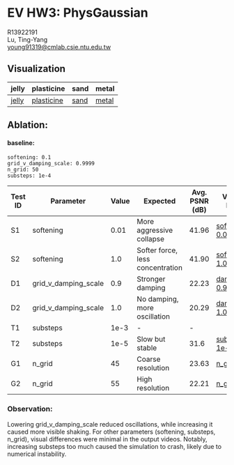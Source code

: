 # EV HW3: PhysGaussian

R13922191  
Lu, Ting-Yang  
young91319@cmlab.csie.ntu.edu.tw

## Visualization
|jelly|plasticine|sand|metal|
|-|-|-|-|
|[jelly](https://youtube.com/shorts/k9Oj12-BwoA?feature=share)|[plasticine](https://youtube.com/shorts/ZeHWRDi0fQQ?feature=share)|[sand](https://youtube.com/shorts/5JX7gF-tQcs?feature=share)|[metal](https://youtube.com/shorts/_ZBQdMK21P4?feature=share)|

## Ablation:
#### baseline:  
    softening: 0.1  
    grid_v_damping_scale: 0.9999 
    n_grid: 50 
    substeps: 1e-4


| Test ID | Parameter             | Value    | Expected                | Avg. PSNR (dB) |Video link|
|---------|------------------------|----------|------------------------------------|-|----------------|
| S1      | softening              | 0.01     | More aggressive collapse           | 41.96         |[softening 0.01](https://youtube.com/shorts/YwEANOVN21s?feature=share)
| S2      | softening              | 1.0      | Softer force, less concentration   | 41.90           |[softening 1.0](https://youtube.com/shorts/4Z7smSWs2Jc?feature=share)
| D1      | grid_v_damping_scale  | 0.9      | Stronger damping                   | 22.23           |[damping 0.9](https://youtube.com/shorts/q4vFIw3LMPI?feature=share)
| D2      | grid_v_damping_scale  | 1.0      | No damping, more oscillation       | 20.29           |[damping 1.0](https://youtube.com/shorts/9d-4vgv42tE?feature=share)
| T1     | substeps               | 1e-3| -|-
| T2      | substeps               | 1e-5     | Slow but stable                    | 31.6           |[subset_dt 1e-5](https://youtube.com/shorts/fQ-CQ8Q3iPI?feature=share)
| G1      | n_grid                 | 45       | Coarse resolution                  | 23.63           |[n_grid 45](https://youtube.com/shorts/x-jg5yf6vU0?feature=share)
| G2      | n_grid                 | 55      | High resolution                    | 22.21           |[n_grid 55](https://youtube.com/shorts/YIiB3ZcUgU0?feature=share)


### Observation:

Lowering grid_v_damping_scale reduced oscillations, while increasing it caused more visible shaking. For other parameters (softening, substeps, n_grid), visual differences were minimal in the output videos. Notably, increasing substeps too much caused the simulation to crash, likely due to numerical instability.